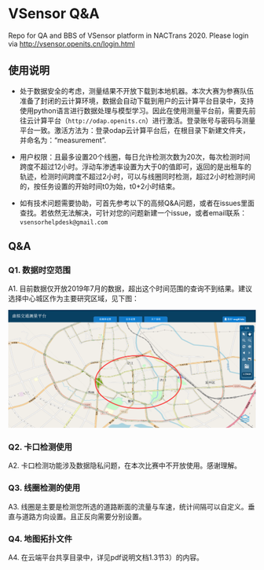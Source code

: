 ﻿# VSensor Q&A
Repo for QA and BBS of VSensor platform in NACTrans 2020. Please login via http://vsensor.openits.cn/login.html

## 使用说明
* 处于数据安全的考虑，测量结果不开放下载到本地机器。本次大赛为参赛队伍准备了封闭的云计算环境，数据会自动下载到用户的云计算平台目录中，支持使用python语言进行数据处理与模型学习。因此在使用测量平台前，需要先前往云计算平台（`http://odap.openits.cn`）进行激活。登录账号与密码与测量平台一致。激活方法为：登录odap云计算平台后，在根目录下新建文件夹，并命名为：“measurement”.

* 用户权限：且最多设置20个线圈，每日允许检测次数为20次，每次检测时间跨度不超过12小时。浮动车渗透率设置为大于0的值即可，返回的是出租车的轨迹，检测时间跨度不超过2小时，可以与线圈同时检测，超过2小时检测时间的，按任务设置的开始时间t0为始，t0+2小时结束。

* 如有技术问题需要协助，可首先参考以下的高频Q&A问题，或者在issues里面查找。若依然无法解决，可针对您的问题新建一个issue，或者email联系：`vsensorhelpdesk@gmail.com`

## Q&A

### Q1. 数据时空范围

A1. 目前数据仅开放2019年7月的数据，超出这个时间范围的查询不到结果。建议选择中心城区作为主要研究区域，见下图：

![area](pic/area.png)



### Q2. 卡口检测使用

A2. 卡口检测功能涉及数据隐私问题，在本次比赛中不开放使用。感谢理解。



### Q3. 线圈检测的使用

A3. 线圈是主要是检测您所选的道路断面的流量与车速，统计间隔可以自定义。垂直与道路方向设置。且正反向需要分别设置。


### Q4. 地图拓扑文件

A4. 在云端平台共享目录中，详见pdf说明文档1.3节3）的内容。


